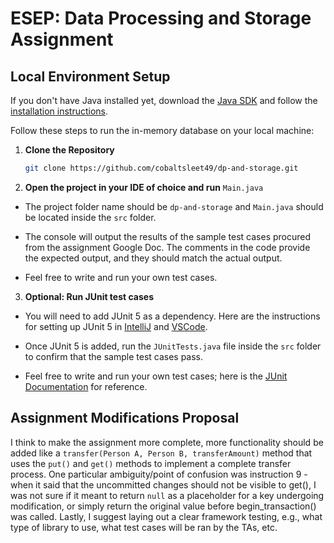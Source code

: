 # ESEP: Data Processing and Storage Assignment

## Local Environment Setup

If you don't have Java installed yet, download the [Java SDK](https://www.python.org/downloads/](https://www.oracle.com/java/technologies/downloads/#jdk23-linux))
and follow the [installation instructions](https://www.java.com/en/download/help/download_options.html).

Follow these steps to run the in-memory database on your local machine:

1. **Clone the Repository**
   
   ```bash
   git clone https://github.com/cobaltsleet49/dp-and-storage.git
   ```
   
3. **Open the project in your IDE of choice and run** `Main.java`

  - The project folder name should be `dp-and-storage` and `Main.java` should be located inside the `src` folder.

  - The console will output the results of the sample test cases procured from the assignment Google Doc. The comments in the code provide the expected output, and they should match the actual output.
  
  - Feel free to write and run your own test cases.

3. **Optional: Run JUnit test cases**
  - You will need to add JUnit 5 as a dependency. Here are the instructions for setting up JUnit 5 in [IntelliJ](https://www.jetbrains.com/help/idea/junit.html#intellij)
     and [VSCode](https://code.visualstudio.com/docs/java/java-testing).
    
  - Once JUnit 5 is added, run the `JUnitTests.java` file inside the `src` folder to confirm that the sample test cases pass.
    
  - Feel free to write and run your own test cases; here is the [JUnit Documentation](https://junit.org/junit5/docs/current/user-guide/) for reference.


## Assignment Modifications Proposal
I think to make the assignment more complete, more functionality should be added like a `transfer(Person A, Person B, transferAmount)` method that uses the `put()` and `get()` methods to implement a complete transfer process.
One particular ambiguity/point of confusion was instruction 9 - when it said that the uncommitted changes should not be visible to get(), I was not sure if it meant to return `null` as a placeholder for a key undergoing
modification, or simply return the original value before begin_transaction() was called. Lastly, I suggest laying out a clear framework testing, e.g., what type of library to use, what test cases will be ran by the TAs, etc.
